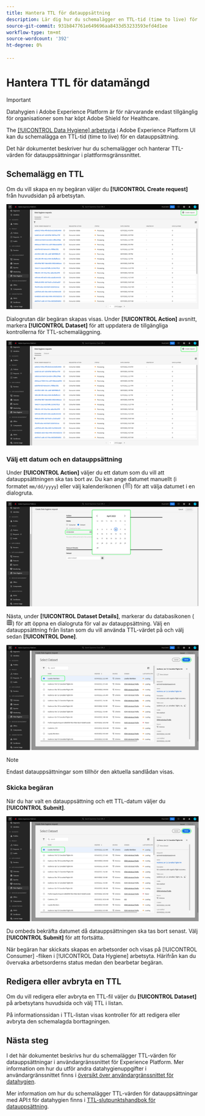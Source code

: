 ```yaml
---
title: Hantera TTL för datauppsättning
description: Lär dig hur du schemalägger en TTL-tid (time to live) för en datauppsättning i Adobe Experience Platform-gränssnittet.
source-git-commit: 931b847761e649696aa8433d53233593efd4d1ee
workflow-type: tm+mt
source-wordcount: '392'
ht-degree: 0%

---
```


# Hantera TTL för datamängd

>[!IMPORTANT]
>
>Datahygien i Adobe Experience Platform är för närvarande endast tillgänglig för organisationer som har köpt Adobe Shield for Healthcare.

The [[!UICONTROL Data Hygiene] arbetsyta](./overview.md) i Adobe Experience Platform UI kan du schemalägga en TTL-tid (time to live) för en datauppsättning.

Det här dokumentet beskriver hur du schemalägger och hanterar TTL-värden för datauppsättningar i plattformsgränssnittet.

## Schemalägg en TTL

Om du vill skapa en ny begäran väljer du **[!UICONTROL Create request]** från huvudsidan på arbetsytan.

![Bilden visar [!UICONTROL Create request] knappen markeras](../images/ui/ttl/create-request-button.png)

Dialogrutan där begäran skapas visas. Under **[!UICONTROL Action]** avsnitt, markera **[!UICONTROL Dataset]** för att uppdatera de tillgängliga kontrollerna för TTL-schemaläggning.

![Bilden visar [!UICONTROL Dataset] valt alternativ](../images/ui/ttl/create-request-button.png)

### Välj ett datum och en datauppsättning

Under **[!UICONTROL Action]** väljer du ett datum som du vill att datauppsättningen ska tas bort av. Du kan ange datumet manuellt (i formatet `mm/dd/yyyy`) eller välj kalenderikonen (![Bild på kalenderikonen](../images/ui/ttl/calendar-icon.png)) för att välja datumet i en dialogruta.

![Bild som visar ett förfallodatum som anges för TTL](../images/ui/ttl/select-date.png)

Nästa, under **[!UICONTROL Dataset Details]**, markerar du databasikonen (![Bild på databasikonen](../images/ui/ttl/database-icon.png)) för att öppna en dialogruta för val av datauppsättning. Välj en datauppsättning från listan som du vill använda TTL-värdet på och välj sedan **[!UICONTROL Done]**.

![Bild som visar vilken datauppsättning som väljs](../images/ui/ttl/select-dataset.png)

>[!NOTE]
>
>Endast datauppsättningar som tillhör den aktuella sandlådan visas.

### Skicka begäran

När du har valt en datauppsättning och ett TTL-datum väljer du **[!UICONTROL Submit]**.

![Bilden visar [!UICONTROL Submit] knappen markeras](../images/ui/ttl/select-dataset.png)

Du ombeds bekräfta datumet då datauppsättningen ska tas bort senast. Välj **[!UICONTROL Submit]** för att fortsätta.

När begäran har skickats skapas en arbetsorder och visas på [!UICONTROL Consumer] -fliken i [!UICONTROL Data Hygiene] arbetsyta. Härifrån kan du övervaka arbetsorderns status medan den bearbetar begäran.

## Redigera eller avbryta en TTL

Om du vill redigera eller avbryta en TTL-fil väljer du **[!UICONTROL Dataset]** på arbetsytans huvudsida och välj TTL i listan.

På informationssidan i TTL-listan visas kontroller för att redigera eller avbryta den schemalagda borttagningen.

## Nästa steg

I det här dokumentet beskrivs hur du schemalägger TTL-värden för datauppsättningar i användargränssnittet för Experience Platform. Mer information om hur du utför andra datahygienuppgifter i användargränssnittet finns i [översikt över användargränssnittet för datahygien](./overview.md).

Mer information om hur du schemalägger TTL-värden för datauppsättningar med API:t för datahygien finns i [TTL-slutpunktshandbok för datauppsättning](../api/ttl.md).
